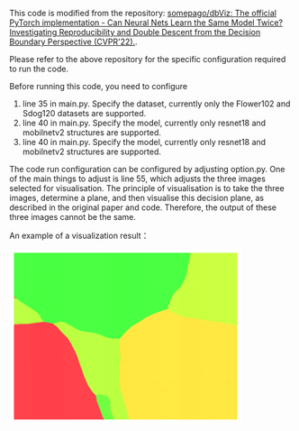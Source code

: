 This code is modified from the repository: [somepago/dbViz: The official PyTorch implementation - Can Neural Nets Learn the Same Model Twice? Investigating Reproducibility and Double Descent from the Decision Boundary Perspective (CVPR'22).](https://github.com/somepago/dbViz).

Please refer to the above repository for the specific configuration required to run the code.

Before running this code, you need to configure

1. line 35 in main.py. Specify the dataset, currently only the Flower102 and Sdog120 datasets are supported.
2. line 40 in main.py. Specify the model, currently only resnet18 and mobilnetv2 structures are supported.
3. line 40 in main.py. Specify the model, currently only resnet18 and mobilnetv2 structures are supported.

The code run configuration can be configured by adjusting option.py.
One of the main things to adjust is line 55, which adjusts the three images selected for visualisation. The principle of visualisation is to take the three images, determine a plane, and then visualise this decision plane, as described in the original paper and code. Therefore, the output of these three images cannot be the same.

An example of a visualization result：

<img src="example.png" alt="Flower_prune5" style="zoom:80%;" />
